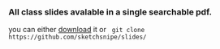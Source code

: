 ### All class slides avalable in a single searchable pdf.

you can either [download](https://github.com/sketchsnipe/slides/raw/master/slides.pdf) it
or
`` git clone https://github.com/sketchsnipe/slides/``

